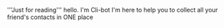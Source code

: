 '''Just for reading'''
hello.
I'm Cli-bot
I'm here to help you to collect all your friend's contacts in ONE place
